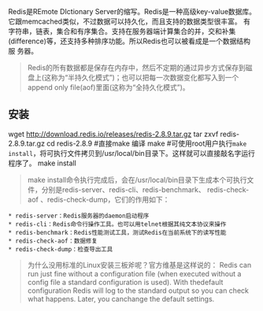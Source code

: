 
Redis是REmote DIctionary Server的缩写。Redis是一种高级key-value数据库。它跟memcached类似，不过数据可以持久化，而且支持的数据类型很丰富。
有字符串，链表，集合和有序集合。支持在服务器端计算集合的并，交和补集(difference)等，还支持多种排序功能。所以Redis也可以被看成是一个数据结构服
务器。 

> Redis的所有数据都是保存在内存中，然后不定期的通过异步方式保存到磁盘上(这称为“半持久化模式”)；也可以把每一次数据变化都写入到一个append only 
file(aof)里面(这称为“全持久化模式”)。

## 安装

  wget http://download.redis.io/releases/redis-2.8.9.tar.gz
  tar zxvf redis-2.8.9.tar.gz
  cd redis-2.8.9
  #直接make 编译
  make
  #可使用root用户执行`make install`，将可执行文件拷贝到/usr/local/bin目录下。这样就可以直接敲名字运行程序了。
  make install

> make install命令执行完成后，会在/usr/local/bin目录下生成本个可执行文件，分别是redis-server、redis-cli、redis-benchmark、
  redis-check-aof 、redis-check-dump，它们的作用如下：

    * redis-server：Redis服务器的daemon启动程序
    * redis-cli：Redis命令行操作工具。也可以用telnet根据其纯文本协议来操作
    * redis-benchmark：Redis性能测试工具，测试Redis在当前系统下的读写性能
    * redis-check-aof：数据修复
    * redis-check-dump：检查导出工具

> 为什么没用标准的Linux安装三板斧呢？官方维基是这样说的：
  Redis can run just fine without a configuration file (when executed without a config file a standard configuration is used). 
  With thedefault configuration Redis will log to the standard output so you can check what happens. Later, you canchange the 
  default settings.
